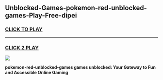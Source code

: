 
## Unblocked-Games-pokemon-red-unblocked-games-Play-Free-dipei
<h3>
<a href="https://premium76.site?title=pokemon-red-unblocked-games&ref=21A">CLICK TO PLAY</a></h3>
<hr>

<h3>
<a href="https://premium76.site?title=pokemon-red-unblocked-games&ref=21A">CLICK 2 PLAY</a>
  
</h3>

<a href="https://premium76.site?title=pokemon-red-unblocked-games&ref=21A"><img src="https://clearcache.store/games.png"></a>


**pokemon-red-unblocked-games games unblocked: Your Gateway to Fun and Accessible Online Gaming**
